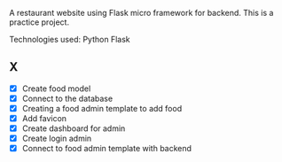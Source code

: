 A restaurant website using Flask micro framework for backend.
This is a practice project.

Technologies used:
Python
Flask
## X
- [X] Create food model 
- [X] Connect to the database 
- [X] Creating a food admin template to add food 
- [X] Add favicon
- [X] Create dashboard for admin
- [X] Create login admin
- [X] Connect to food admin template with backend